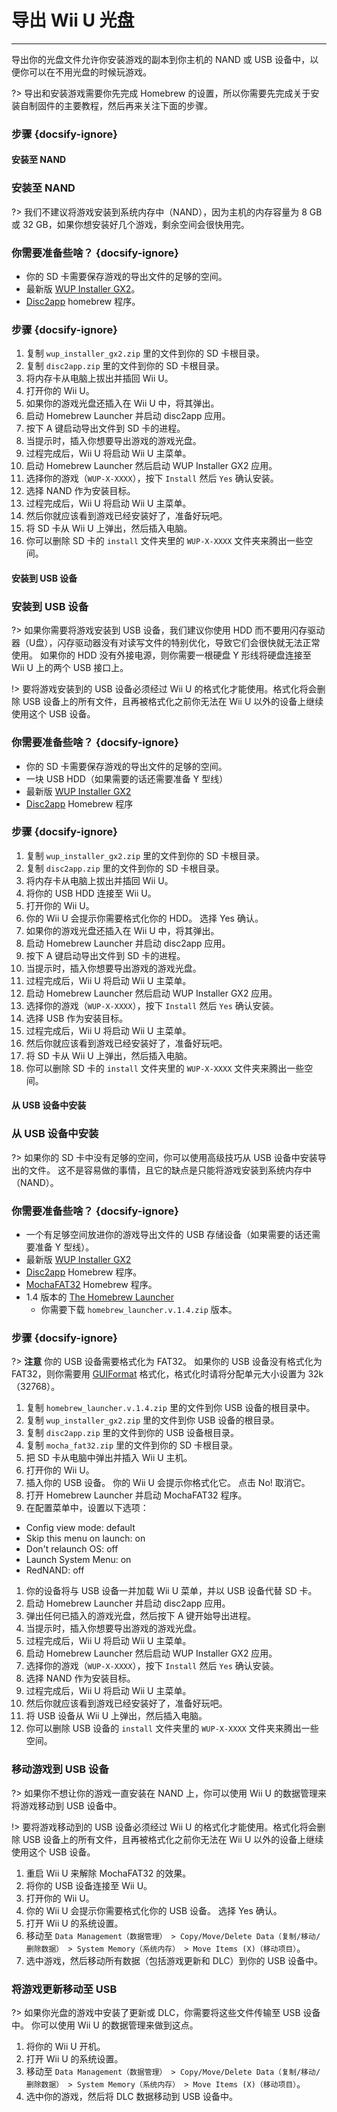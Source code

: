 # 导出 Wii U 光盘
---
导出你的光盘文件允许你安装游戏的副本到你主机的 NAND 或 USB 设备中，以便你可以在不用光盘的时候玩游戏。

?> 导出和安装游戏需要你先完成 Homebrew 的设置，所以你需要先完成关于安装自制固件的主要教程，然后再来关注下面的步骤。

### 步骤 {docsify-ignore}

<!-- tabs:start -->

#### **安装至 NAND**

### 安装至 NAND

?> 我们不建议将游戏安装到系统内存中（NAND），因为主机的内存容量为 8 GB 或 32 GB，如果你想安装好几个游戏，剩余空间会很快用完。

### 你需要准备些啥？ {docsify-ignore}

- 你的 SD 卡需要保存游戏的导出文件的足够的空间。
- 最新版 [WUP Installer GX2](https://wiiubru.com/appstore/zips/wup_installer_gx2.zip)。
- [Disc2app](https://www.wiiubru.com/appstore/zips/disc2app.zip) homebrew 程序。

### 步骤 {docsify-ignore}

1. 复制 `wup_installer_gx2.zip` 里的文件到你的 SD 卡根目录。
1. 复制 `disc2app.zip` 里的文件到你的 SD 卡根目录。
1. 将内存卡从电脑上拔出并插回 Wii U。
1. 打开你的 Wii U。
1. 如果你的游戏光盘还插入在 Wii U 中，将其弹出。
1. 启动 Homebrew Launcher 并启动 disc2app 应用。
1. 按下 A 键启动导出文件到 SD 卡的进程。
1. 当提示时，插入你想要导出游戏的游戏光盘。
1. 过程完成后，Wii U 将启动 Wii U 主菜单。
1. 启动 Homebrew Launcher 然后启动 WUP Installer GX2 应用。
1. 选择你的游戏（`WUP-X-XXXX`），按下 `Install` 然后 `Yes` 确认安装。
1. 选择 NAND 作为安装目标。
1. 过程完成后，Wii U 将启动 Wii U 主菜单。
1. 然后你就应该看到游戏已经安装好了，准备好玩吧。
1. 将 SD 卡从 Wii U 上弹出，然后插入电脑。
1. 你可以删除 SD 卡的 `install` 文件夹里的 `WUP-X-XXXX` 文件夹来腾出一些空间。

#### **安装到 USB 设备**

### 安装到 USB 设备

?> 如果你需要将游戏安装到 USB 设备，我们建议你使用 HDD 而不要用闪存驱动器（U盘），闪存驱动器没有对读写文件的特别优化，导致它们会很快就无法正常使用。 如果你的 HDD 没有外接电源，则你需要一根硬盘 Y 形线将硬盘连接至 Wii U 上的两个 USB 接口上。

!> 要将游戏安装到的 USB 设备必须经过 Wii U 的格式化才能使用。格式化将会删除 USB 设备上的所有文件，且再被格式化之前你无法在 Wii U 以外的设备上继续使用这个 USB 设备。

### 你需要准备些啥？ {docsify-ignore}

- 你的 SD 卡需要保存游戏的导出文件的足够的空间。
- 一块 USB HDD（如果需要的话还需要准备 Y 型线）
- 最新版 [WUP Installer GX2](https://wiiubru.com/appstore/zips/wup_installer_gx2.zip)
- [Disc2app](https://www.wiiubru.com/appstore/zips/disc2app.zip) Homebrew 程序

### 步骤 {docsify-ignore}

1. 复制 `wup_installer_gx2.zip` 里的文件到你的 SD 卡根目录。
1. 复制 `disc2app.zip` 里的文件到你的 SD 卡根目录。
1. 将内存卡从电脑上拔出并插回 Wii U。
1. 将你的 USB HDD 连接至 Wii U。
1. 打开你的 Wii U。
1. 你的 Wii U 会提示你需要格式化你的 HDD。 选择 Yes 确认。
1. 如果你的游戏光盘还插入在 Wii U 中，将其弹出。
1. 启动 Homebrew Launcher 并启动 disc2app 应用。
1. 按下 A 键启动导出文件到 SD 卡的进程。
1. 当提示时，插入你想要导出游戏的游戏光盘。
1. 过程完成后，Wii U 将启动 Wii U 主菜单。
1. 启动 Homebrew Launcher 然后启动 WUP Installer GX2 应用。
1. 选择你的游戏（`WUP-X-XXXX`），按下 `Install` 然后 `Yes` 确认安装。
1. 选择 USB 作为安装目标。
1. 过程完成后，Wii U 将启动 Wii U 主菜单。
1. 然后你就应该看到游戏已经安装好了，准备好玩吧。
1. 将 SD 卡从 Wii U 上弹出，然后插入电脑。
1. 你可以删除 SD 卡的 `install` 文件夹里的 `WUP-X-XXXX` 文件夹来腾出一些空间。

#### **从 USB 设备中安装**

### 从 USB 设备中安装

?> 如果你的 SD 卡中没有足够的空间，你可以使用高级技巧从 USB 设备中安装导出的文件。 这不是容易做的事情，且它的缺点是只能将游戏安装到系统内存中（NAND）。

### 你需要准备些啥？ {docsify-ignore}

- 一个有足够空间放进你的游戏导出文件的 USB 存储设备（如果需要的话还需要准备 Y 型线）。
- 最新版 [WUP Installer GX2](https://wiiubru.com/appstore/zips/wup_installer_gx2.zip)
- [Disc2app](https://www.wiiubru.com/appstore/zips/disc2app.zip) Homebrew 程序。
- [MochaFAT32](https://www.wiiubru.com/appstore/zips/mocha_fat32.zip) Homebrew 程序。
- 1.4 版本的 [The Homebrew Launcher](https://github.com/dimok789/homebrew_launcher/releases/tag/1.4)
  - 你需要下载 `homebrew_launcher.v.1.4.zip` 版本。

### 步骤 {docsify-ignore}

?> **注意** 你的 USB 设备需要格式化为 FAT32。 如果你的 USB 设备没有格式化为 FAT32，则你需要用 [GUIFormat](http://ridgecrop.co.uk/index.htm?guiformat.htm) 格式化，格式化时请将分配单元大小设置为 32k（32768）。

1. 复制 `homebrew_launcher.v.1.4.zip` 里的文件到你 USB 设备的根目录中。
1. 复制 `wup_installer_gx2.zip` 里的文件到你 USB 设备的根目录。
1. 复制 `disc2app.zip` 里的文件到你的 USB 设备根目录。
1. 复制 `mocha_fat32.zip` 里的文件到你的 SD 卡根目录。
1. 把 SD 卡从电脑中弹出并插入 Wii U 主机。
1. 打开你的 Wii U。
1. 插入你的 USB 设备。 你的 Wii U 会提示你格式化它。 点击 No! 取消它。
1. 打开 Homebrew Launcher 并启动 MochaFAT32 程序。
1. 在配置菜单中，设置以下选项：
  - Config view mode: default
  - Skip this menu on launch: on
  - Don't relaunch OS: off
  - Launch System Menu: on
  - RedNAND: off
1. 你的设备将与 USB 设备一并加载 Wii U 菜单，并以 USB 设备代替 SD 卡。
1. 启动 Homebrew Launcher 并启动 disc2app 应用。
1. 弹出任何已插入的游戏光盘，然后按下 A 键开始导出进程。
1. 当提示时，插入你想要导出游戏的游戏光盘。
1. 过程完成后，Wii U 将启动 Wii U 主菜单。
1. 启动 Homebrew Launcher 然后启动 WUP Installer GX2 应用。
1. 选择你的游戏（`WUP-X-XXXX`），按下 `Install` 然后 `Yes` 确认安装。
1. 选择 NAND 作为安装目标。
1. 过程完成后，Wii U 将启动 Wii U 主菜单。
1. 然后你就应该看到游戏已经安装好了，准备好玩吧。
1. 将 USB 设备从 Wii U 上弹出，然后插入电脑。
2. 你可以删除 USB 设备的 `install` 文件夹里的 `WUP-X-XXXX` 文件夹来腾出一些空间。

<!-- tabs:end -->

### 移动游戏到 USB 设备

?> 如果你不想让你的游戏一直安装在 NAND 上，你可以使用 Wii U 的数据管理来将游戏移动到 USB 设备中。

!> 要将游戏移动到的 USB 设备必须经过 Wii U 的格式化才能使用。格式化将会删除 USB 设备上的所有文件，且再被格式化之前你无法在 Wii U 以外的设备上继续使用这个 USB 设备。

1. 重启 Wii U 来解除 MochaFAT32 的效果。
1. 将你的 USB 设备连接至 Wii U。
1. 打开你的 Wii U。
1. 你的 Wii U 会提示你需要格式化你的 USB 设备。 选择 Yes 确认。
1. 打开 Wii U 的系统设置。
1. 移动至 `Data Management（数据管理） > Copy/Move/Delete Data（复制/移动/删除数据） > System Memory（系统内存） > Move Items (X)（移动项目）`。
1. 选中游戏，然后移动所有数据（包括游戏更新和 DLC）到你的 USB 设备中。

### 将游戏更新移动至 USB

?> 如果你光盘的游戏中安装了更新或 DLC，你需要将这些文件传输至 USB 设备中。 你可以使用 Wii U 的数据管理来做到这点。

1. 将你的 Wii U 开机。
1. 打开 Wii U 的系统设置。
1. 移动至 `Data Management（数据管理） > Copy/Move/Delete Data（复制/移动/删除数据） > System Memory（系统内存） > Move Items (X)（移动项目）`。
1. 选中你的游戏，然后将 DLC 数据移动到 USB 设备中。
